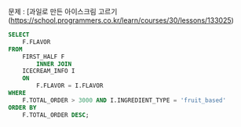 문제 : [과일로 만든 아이스크림 고르기(https://school.programmers.co.kr/learn/courses/30/lessons/133025)

```sql
SELECT
    F.FLAVOR
FROM
    FIRST_HALF F
        INNER JOIN
    ICECREAM_INFO I
    ON
        F.FLAVOR = I.FLAVOR
WHERE
    F.TOTAL_ORDER > 3000 AND I.INGREDIENT_TYPE = 'fruit_based'
ORDER BY
    F.TOTAL_ORDER DESC;
```